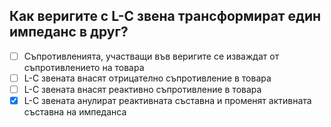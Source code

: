 ## Как веригите с L-C звена трансформират един импеданс в друг?

<!-- Верният отговор е отбелязан с [X] -->

- [ ] Съпротивленията, участващи във веригите се изваждат от съпротивлението на товара
- [ ] L-C звената внасят отрицателно съпротивление в товара
- [ ] L-C звената внасят реактивно съпротивление в товара
- [X] L-C звената анулират реактивната съставна и променят активната съставна на импеданса
